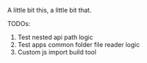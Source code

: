 A little bit this, a little bit that.

TODOs:
  1. Test nested api path logic
  2. Test apps common folder file reader logic
  3. Custom js import build tool